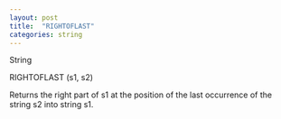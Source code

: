 ```yaml
---
layout: post
title:  "RIGHTOFLAST"
categories: string
---
```

String

RIGHTOFLAST (s1, s2)

Returns the right part of s1 at the position of the last occurrence of the string s2 into string s1.

